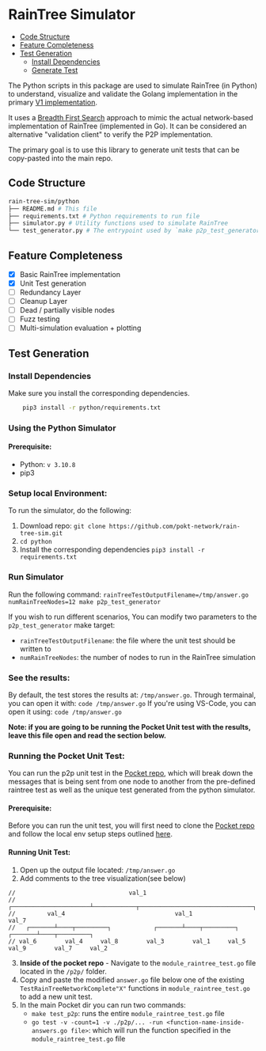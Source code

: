 # RainTree Simulator <!-- omit in toc -->

- [Code Structure](#code-structure)
- [Feature Completeness](#feature-completeness)
- [Test Generation](#test-generation)
  - [Install Dependencies](#install-dependencies)
  - [Generate Test](#generate-test)

The Python scripts in this package are used to simulate RainTree (in Python) to understand, visualize and validate the Golang implementation in the primary [V1 implementation](https://github.com/pokt-network/pocket).

It uses a [Breadth First Search](https://en.wikipedia.org/wiki/Breadth-first_search) approach to mimic the actual network-based implementation of RainTree (implemented in Go). It can be considered an alternative "validation client" to verify the P2P implementation.

The primary goal is to use this library to generate unit tests that can be copy-pasted into the main repo.

## Code Structure

```bash
rain-tree-sim/python
├── README.md # This file
├── requirements.txt # Python requirements to run file
├── simulator.py # Utility functions used to simulate RainTree
└── test_generator.py # The entrypoint used by `make p2p_test_generator` to generate RainTree unit tests
```

## Feature Completeness

- [x] Basic RainTree implementation
- [x] Unit Test generation
- [ ] Redundancy Layer
- [ ] Cleanup Layer
- [ ] Dead / partially visible nodes
- [ ] Fuzz testing
- [ ] Multi-simulation evaluation + plotting

## Test Generation

### Install Dependencies

Make sure you install the corresponding dependencies.

```bash
    pip3 install -r python/requirements.txt
```

### Using the Python Simulator 

#### Prerequisite:
- Python: `v 3.10.8` 
- pip3

### Setup local Environment:
To run the simulator, do the following:
1. Download repo: `git clone https://github.com/pokt-network/rain-tree-sim.git`
2. `cd python` 
3. Install the corresponding dependencies `pip3 install -r requirements.txt`

### Run Simulator
Run the following command:
`rainTreeTestOutputFilename=/tmp/answer.go numRainTreeNodes=12 make p2p_test_generator`

If you wish to run different scenarios, You can modify two parameters to the `p2p_test_generator` make target:
- `rainTreeTestOutputFilename`: the file where the unit test should be written to
- `numRainTreeNodes`: the number of nodes to run in the RainTree simulation

### See the results:
By default, the test stores the results at: `/tmp/answer.go`. 
Through termainal, you can open it with: `code /tmp/answer.go` 
If you're using VS-Code, you can open it using: `code /tmp/answer.go` 

**Note: if you are going to be running the Pocket Unit test with the results, leave this file open and read the section below.**  
### Running the Pocket Unit Test:

You can run the p2p unit test in the [Pocket repo](https://github.com/pokt-network/pocket/blob/main/p2p/module_raintree_test.go), which will break down the messages that is being sent from one node to another from the pre-defined raintree test as well as the unique test generated from the python simulator.  

#### Prerequisite:
Before you can run the unit test, you will first need to clone the [Pocket repo](https://github.com/pokt-network/pocket) and follow the local env setup steps outlined [here](https://github.com/pokt-network/pocket/blob/main/docs/development/README.md#lfg---development). 

#### Running Unit Test: 

1. Open up the output file located: `/tmp/answer.go` 
2. Add comments to the tree visualization(see below)

```
//                                val_1                                                              
//           ┌──────────────────────┴────────────┬────────────────────────────────┐                  
//         val_4                               val_1                            val_7                
//   ┌───────┴────┬─────────┐            ┌───────┴────┬─────────┐         ┌───────┴────┬─────────┐   
// val_6        val_4     val_8        val_3        val_1     val_5     val_9        val_7     val_2 
```

3. **Inside of the pocket repo** - Navigate to the `module_raintree_test.go` file located in the `/p2p/` folder.
4. Copy and paste the modified `answer.go` file below one of the existing `TestRainTreeNetworkComplete"X"` functions in `module_raintree_test.go` to add a new unit test.
5. In the main Pocket dir you can run two commands:
   - `make test_p2p`: runs the entire `module_raintree_test.go` file 
   - `go test -v -count=1 -v ./p2p/... -run <function-name-inside-answers.go file>`: which will run the function specified in the `module_raintree_test.go` file
